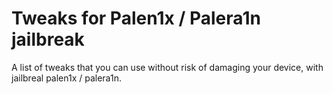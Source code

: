 # Tweaks for Palen1x / Palera1n jailbreak
A list of tweaks that you can use without risk of damaging your device, with jailbreal palen1x / palera1n.
